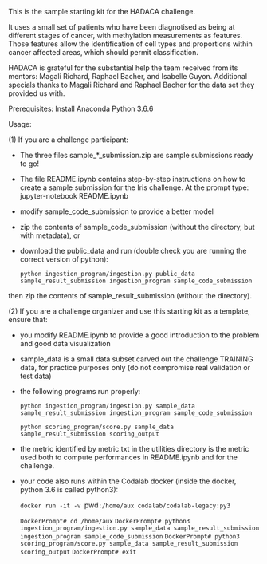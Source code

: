 This is the sample starting kit for the HADACA challenge. 

It uses a small set of patients who have been diagnotised as being at different stages of cancer, with methylation measurements as features. Those features allow the identification of cell types and proportions within cancer affected areas, which should permit classification.

HADACA is grateful for the substantial help the team received from its mentors: Magali Richard, Raphael Bacher, and Isabelle Guyon. Additional specials thanks to Magali Richard and Raphael Bacher for the data set they provided us with.

Prerequisites:
Install Anaconda Python 3.6.6 

Usage:

(1) If you are a challenge participant:

- The three files sample_*_submission.zip are sample submissions ready to go!

- The file README.ipynb contains step-by-step instructions on how to create a sample submission for the Iris challenge. 
At the prompt type:
jupyter-notebook README.ipynb

- modify sample_code_submission to provide a better model

- zip the contents of sample_code_submission (without the directory, but with metadata), or

- download the public_data and run (double check you are running the correct version of python):

  `python ingestion_program/ingestion.py public_data sample_result_submission ingestion_program sample_code_submission`

then zip the contents of sample_result_submission (without the directory).

(2) If you are a challenge organizer and use this starting kit as a template, ensure that:

- you modify README.ipynb to provide a good introduction to the problem and good data visualization

- sample_data is a small data subset carved out the challenge TRAINING data, for practice purposes only (do not compromise real validation or test data)

- the following programs run properly:

    `python ingestion_program/ingestion.py sample_data sample_result_submission ingestion_program sample_code_submission`

    `python scoring_program/score.py sample_data sample_result_submission scoring_output`

- the metric identified by metric.txt in the utilities directory is the metric used both to compute performances in README.ipynb and for the challenge.

- your code also runs within the Codalab docker (inside the docker, python 3.6 is called python3):

	`docker run -it -v `pwd`:/home/aux codalab/codalab-legacy:py3`
	
	`DockerPrompt# cd /home/aux`
	`DockerPrompt# python3 ingestion_program/ingestion.py sample_data sample_result_submission ingestion_program sample_code_submission`
	`DockerPrompt# python3 scoring_program/score.py sample_data sample_result_submission scoring_output`
	`DockerPrompt# exit`
